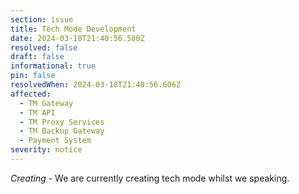 ```yaml
---
section: issue
title: Tech Mode Development
date: 2024-03-18T21:40:56.580Z
resolved: false
draft: false
informational: true
pin: false
resolvedWhen: 2024-03-18T21:40:56.606Z
affected:
  - TM Gateway
  - TM API
  - TM Proxy Services
  - TM Backup Gateway
  - Payment System
severity: notice
---
```

*﻿Creating* - We are currently creating tech mode whilst we speaking.
